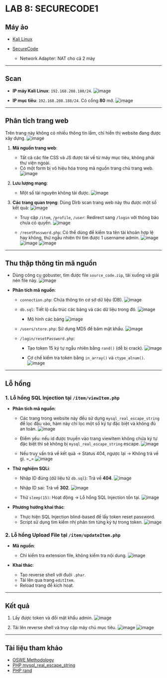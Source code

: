 # LAB 8: SECURECODE1

## **Máy ảo**

- [Kali Linux](https://www.kali.org/get-kali/#kali-virtual-machines)

- [SecureCode](https://www.vulnhub.com/entry/securecode-1,651/)
   - Network Adapter: NAT cho cả 2 máy

---

## **Scan**
- **IP máy Kali Linux**: `192.168.208.180/24`.
![image](https://github.com/user-attachments/assets/96295593-fc34-4229-89e3-bb320fdd3370)

- **IP mục tiêu**: `192.168.208.188/24`. Có cổng **80** mở.
![image](https://github.com/user-attachments/assets/3d118320-b152-400c-9523-9c8bc41fc142)

---

## **Phân tích trang web**
Trên trang này không có nhiều thông tin lắm, chỉ hiển thị website đang được xây dựng.
![image](https://github.com/user-attachments/assets/8b3e39b9-8c14-453a-8b2e-8c4755df4521)

1. **Mã nguồn trang web**:
   - Tất cả các file CSS và JS được tải về từ máy mục tiêu, không phải thư viện ngoài.
   - Có một form bị vô hiệu hóa trong mã nguồn trang chủ trang web.
  ![image](https://github.com/user-attachments/assets/fd34b522-9a03-40e5-a6cd-7b0335fc5168)


2. **Lưu lượng mạng**:
   - Một số tài nguyên không tải được.
  ![image](https://github.com/user-attachments/assets/f6eb8ab9-9515-4c8c-9e17-c0b63df0ed1b)

3. **Các trang quan trọng**: 
Dùng Dirb scan trang web này thu được một số kết quả:
![image](https://github.com/user-attachments/assets/2538872b-b359-47c0-845a-58c6de5213ee)

   - Truy cập `/item`, `/profile`, `/user`: Redirect sang `/login` với thông báo chưa có quyền.
  ![image](https://github.com/user-attachments/assets/85742b63-dcde-4a9f-87f6-8f1ed11f0223)

   - `/resetPassword.php`: Có thể dùng để kiểm tra tên tài khoản hợp lệ hay không, thử ngẫu nhiên thì tìm được 1 username admin.
  ![image](https://github.com/user-attachments/assets/b5925c3f-228c-4409-a20a-e0b0a031068e)
  ![image](https://github.com/user-attachments/assets/c5b117e3-5ab4-4bfa-8533-63bdf2759352)
  ![image](https://github.com/user-attachments/assets/b2cd8176-5163-425c-ad7a-82c4860023a2)

---

## **Thu thập thông tin mã nguồn**
- Dùng công cụ gobuster, tìm được file `source_code.zip`, tải xuống và giải nén file này.
![image](https://github.com/user-attachments/assets/618cafbe-6266-4e88-bef2-924a44704a8c)

- **Phân tích mã nguồn**:
  - `connection.php`: Chứa thông tin cơ sở dữ liệu (DB).
  ![image](https://github.com/user-attachments/assets/098b054a-6cf7-4d68-8aaf-02ce643e53f5)

  - `db.sql`: Tiết lộ cấu trúc các bảng và các dữ liệu trong đó.
  ![image](https://github.com/user-attachments/assets/242f6ba0-efe5-437e-bcf0-18107330124f)
     - Mô hình các bảng
     ![image](https://github.com/user-attachments/assets/3a6c51b5-e7ac-48ac-85d8-84b3890ff4bc)
      
  - `/users/store.php`: Sử dụng MD5 để băm mật khẩu.
  ![image](https://github.com/user-attachments/assets/2bd42fe8-670d-40b9-9a27-d95b097a34d6)

  - `/login/resetPassword.php`:
    - Tạo token 15 ký tự ngẫu nhiên bằng `rand()` (dễ bị crack).
    ![image](https://github.com/user-attachments/assets/7d2a49f4-7d19-492b-baa6-8ec673c4c973)

    - Cơ chế kiểm tra token bằng `in_array()` và `ctype_alnum()`.
    ![image](https://github.com/user-attachments/assets/386bed10-4d28-4791-b469-ed3ea84e5810)

---

## **Lỗ hổng**
### **1. Lỗ hổng SQL Injection tại `/item/viewItem.php`**
- **Phân tích mã nguồn**:
  - Các trang trong website này đều sử dụng `mysql_real_escape_string` để lọc đầu vào, hàm này chỉ lọc một số ký tự đặc biệt và không đủ an toàn.
  ![image](https://github.com/user-attachments/assets/56a1ebf4-a2f4-430a-9ea7-adeee8523f11)

  - Điểm yếu: nếu id được truyền vào trang viewItem không chứa ký tự đặc biệt thì sẽ không bị `mysql_real_escape_string` escape.
  ![image](https://github.com/user-attachments/assets/a172b1ca-d861-404a-91df-3e2548319ba8)

  - Nếu truy vấn trả về kết quả -> Status 404, ngược lại -> Không trả về gì. =_=
  ![image](https://github.com/user-attachments/assets/59ca7128-1db0-4482-aafc-be4b1679bf50)


- **Thử nghiệm SQLi**:
  - Nhập ID đúng (dữ liệu từ `db.sql`): Trả về **404**.
  ![image](https://github.com/user-attachments/assets/cbbfd5ee-6dab-46da-9592-572c3187b8db)

  - Nhập ID sai: Trả về **302**.
  ![image](https://github.com/user-attachments/assets/df1fc59a-8103-43b8-b1bc-613138cc2761)

  - Thử `sleep(15)`: Hoạt động -> Lỗ hổng SQL Injection tồn tại.
  ![image](https://github.com/user-attachments/assets/4bd965ad-b808-4e78-a24a-23a9cb087f44)


- **Phương hướng khai thác**:
  - Thực hiện SQL Injection blind-based để lấy token reset password.
  - Script sử dụng tìm kiếm nhị phân tìm từng ký tự trong token.
  ![image](https://github.com/user-attachments/assets/d1e51251-961e-4da7-8bf0-17d411efa93a)

### **2. Lỗ hổng Upload File tại `/item/updateItem.php`**
- **Mã nguồn**:
  - Chỉ kiểm tra extension file, không kiểm tra nội dung.
  ![image](https://github.com/user-attachments/assets/77c82034-7fec-475a-86e9-65ac7cc695c5)


- **Khai thác**:
  - Tạo reverse shell với đuôi `.phar`.
  - Tải lên qua trang `editItem`.
  - Reload trang để kích hoạt.

---

## **Kết quả**
1. Lấy được token và đổi mật khẩu admin.
![image](https://github.com/user-attachments/assets/0d930e4d-d313-4c59-a9ba-87c629e23141)

2. Tải lên reverse shell và truy cập máy chủ mục tiêu.
![image](https://github.com/user-attachments/assets/cef1a6e2-9199-4917-a8da-1a8c31fef1ba)
![image](https://github.com/user-attachments/assets/b3a70231-ccfa-406f-a0d6-107e472810b8)

---

## **Tài liệu tham khảo**
- [OSWE Methodology](https://github.com/R-s0n/OSWE-Methodology/blob/main/methodology.txt)
- [PHP mysql_real_escape_string](https://www.php.net/manual/en/function.mysql-real-escape-string.php)
- [PHP rand](https://www.php.net/manual/en/function.rand.php)
